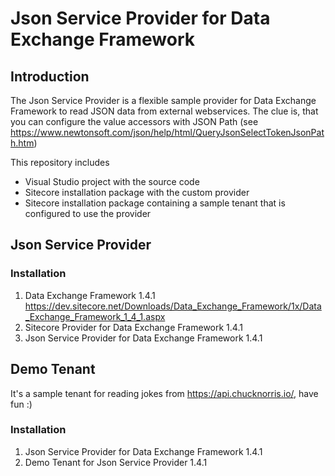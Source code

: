 # Json Service Provider for Data Exchange Framework

## Introduction
The Json Service Provider is a flexible sample provider for Data Exchange Framework to read JSON data from external webservices. The clue is, that you can configure the value accessors with JSON Path (see https://www.newtonsoft.com/json/help/html/QueryJsonSelectTokenJsonPath.htm)

This repository includes 
 * Visual Studio project with the source code
 * Sitecore installation package with the custom provider
 * Sitecore installation package containing a sample tenant that is configured to use the provider

## Json Service Provider
### Installation 
1. Data Exchange Framework 1.4.1 https://dev.sitecore.net/Downloads/Data_Exchange_Framework/1x/Data_Exchange_Framework_1_4_1.aspx
2. Sitecore Provider for Data Exchange Framework 1.4.1
2. Json Service Provider for Data Exchange Framework 1.4.1

## Demo Tenant
It's a sample tenant for reading jokes from https://api.chucknorris.io/, have fun :)

### Installation
1. Json Service Provider for Data Exchange Framework 1.4.1
2. Demo Tenant for Json Service Provider 1.4.1